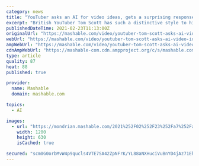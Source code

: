 ```yaml
---
category: news
title: "YouTuber asks an AI for video ideas, gets a surprising response"
excerpt: "British YouTuber Tom Scott has such a distinctive style to his videos that they can — and have — lent themselves quite well to parody in the past, both from humans and AIs alike. But for his latest video,"
publishedDateTime: 2021-02-23T11:13:00Z
originalUrl: "https://mashable.com/video/youtuber-tom-scott-asks-ai-video-ideas/"
webUrl: "https://mashable.com/video/youtuber-tom-scott-asks-ai-video-ideas/"
ampWebUrl: "https://mashable.com/video/youtuber-tom-scott-asks-ai-video-ideas.amp"
cdnAmpWebUrl: "https://mashable-com.cdn.ampproject.org/c/s/mashable.com/video/youtuber-tom-scott-asks-ai-video-ideas.amp"
type: article
quality: 87
heat: 88
published: true

provider:
  name: Mashable
  domain: mashable.com

topics:
  - AI

images:
  - url: "https://mondrian.mashable.com/2021%252F02%252F23%252Fa7%252Fafc388130de0401ea4aaa9a02a605fcb.25912.png%252F1200x630.png?signature=ScPGsVbMbPWsqaSrgHcW4O5dKH8="
    width: 1200
    height: 630
    isCached: true

secured: "scm0G0orbMvW4p9qucls4VTE7SA42ZpNFrK/YL88aNXHuciVuBnYD4jAz71Eh0bZoepMZIEesRsCdVPmTHIpQNKfocI6075xjPe65zr3pOLjtcmW/nr8UnltHBxx1TKlAleND+5+kcoYHRSFlE1bcyRh4c7HI9s5B7Drbsu9pHjYv2FwIq1pCBBuapPElCKQ2/+n7EKllzYMVvsTbY5KV3wdSXfeKJ4NdzPRaH4gsEDoqFEub+mvwaLSXsrrkdkATw/H4n5EaLu7uFxlNIAaaBXibE/EUhLzYO94S3qPjxu6AkoN5keYx0E/UKzUN+/gcnSe6N0NrqA0DuB/BYFoaW+bc34KyZHu96uQcE2KNws=;hUyjWjowaTls7+VqPP0rOw=="
---
```


